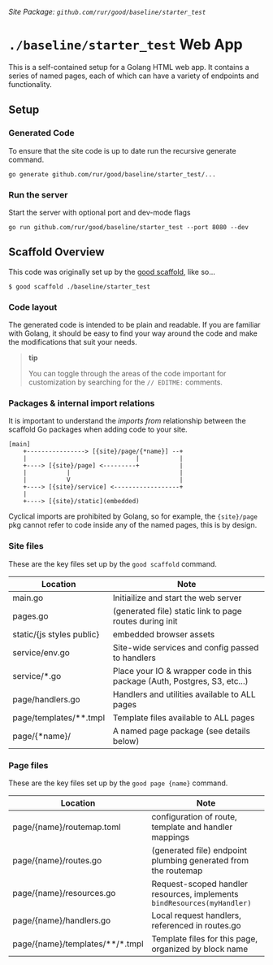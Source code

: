 _Site Package: `github.com/rur/good/baseline/starter_test`_

# `./baseline/starter_test` Web App

This is a self-contained setup for a Golang HTML web app. It contains a series of named pages,
each of which can have a variety of endpoints and functionality.

## Setup

### Generated Code

To ensure that the site code is up to date run the recursive generate command.

```
go generate github.com/rur/good/baseline/starter_test/...
```

### Run the server

Start the server with optional port and dev-mode flags

```
go run github.com/rur/good/baseline/starter_test --port 8080 --dev
```

## Scaffold Overview

This code was originally set up by the [good scaffold](https://www.github.com/rur/good), like so...

```
$ good scaffold ./baseline/starter_test
```

### Code layout

The generated code is intended to be plain and readable. If you are familiar with Golang,
it should be easy to find your way around the code and make the modifications that suit your needs.

> **tip**
>
> You can toggle through the areas of the code important
> for customization by searching for the `// EDITME:` comments.

### Packages & internal import relations

It is important to understand the _imports from_ relationship between the scaffold Go packages
when adding code to your site.

```
[main]
    +----------------> [{site}/page/{*name}] --+
    |                              |           |
    +----> [{site}/page] <---------+           |
    |           |                              |
    |           V                              |
    +----> [{site}/service] <------------------+
    |
    +----> [{site}/static](embedded)
```

Cyclical imports are prohibited by Golang, so for example, the `{site}/page` pkg cannot refer to code
inside any of the named pages, this is by design.

### Site files

These are the key files set up by the `good scaffold` command.

| Location                  | Note                                                                      |
| ------------------------- | ------------------------------------------------------------------------- |
| main.go                   | Initiailize and start the web server                                      |
| pages.go                  | (generated file) static link to page routes during init                   |
| static/{js styles public} | embedded browser assets                                                   |
| service/env.go            | Site-wide services and config passed to handlers                          |
| service/\*.go             | Place your IO & wrapper code in this package (Auth, Postgres, S3, etc...) |
| page/handlers.go          | Handlers and utilities available to ALL pages                             |
| page/templates/\*\*.tmpl  | Template files available to ALL pages                                     |
| page/{\*name}/            | A named page package (see details below)                                  |

### Page files

These are the key files set up by the `good page {name}` command.

| Location                           | Note                                                                    |
| ---------------------------------- | ----------------------------------------------------------------------- |
| page/{name}/routemap.toml          | configuration of route, template and handler mappings                   |
| page/{name}/routes.go              | (generated file) endpoint plumbing generated from the routemap          |
| page/{name}/resources.go           | Request-scoped handler resources, implements `bindResources(myHandler)` |
| page/{name}/handlers.go            | Local request handlers, referenced in routes.go                         |
| page/{name}/templates/\*\*/\*.tmpl | Template files for this page, organized by block name                   |
